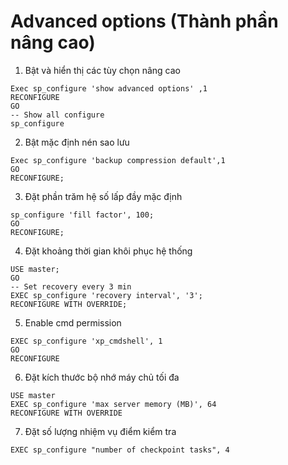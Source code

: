 # Advanced options (Thành phần nâng cao)

1. Bật và hiển thị các tùy chọn nâng cao

```
Exec sp_configure 'show advanced options' ,1
RECONFIGURE
GO
-- Show all configure
sp_configure
```

2. Bật mặc định nén sao lưu

```
Exec sp_configure 'backup compression default',1
GO
RECONFIGURE;
```

3. Đặt phần trăm hệ số lấp đầy mặc định

```
sp_configure 'fill factor', 100;
GO
RECONFIGURE;
```
4. Đặt khoảng thời gian khôi phục hệ thống

```
USE master;
GO
-- Set recovery every 3 min
EXEC sp_configure 'recovery interval', '3';
RECONFIGURE WITH OVERRIDE;
```

5. Enable cmd permission

```
EXEC sp_configure 'xp_cmdshell', 1
GO
RECONFIGURE
```

6. Đặt kích thước bộ nhớ máy chủ tối đa

```
USE master
EXEC sp_configure 'max server memory (MB)', 64
RECONFIGURE WITH OVERRIDE
```

7. Đặt số lượng nhiệm vụ điểm kiểm tra

```
EXEC sp_configure "number of checkpoint tasks", 4
```
